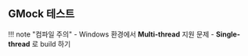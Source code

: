## GMock 테스트



!!! note "컴파일 주의"
    - Windows 환경에서 **Multi-thread** 지원 문제
    - **Single-thread** 로 build 하기

